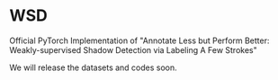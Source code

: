 # WSD
Official PyTorch Implementation of "Annotate Less but Perform Better: Weakly-supervised Shadow Detection via Labeling A Few Strokes"

We will release the datasets and codes soon.
